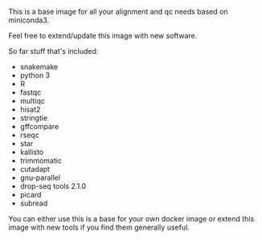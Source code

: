 This is a base image for all your alignment and qc needs based on miniconda3.

Feel free to extend/update this image with new software.

So far stuff that's included:

- snakemake
- python 3
- R
- fastqc
- multiqc
- hisat2
- stringtie
- gffcompare
- rseqc
- star
- kallisto
- trimmomatic
- cutadapt
- gnu-parallel
- drop-seq tools 2.1.0
- picard
- subread

You can either use this is a base for your own docker image or
extend this image with new tools if you find them generally useful.